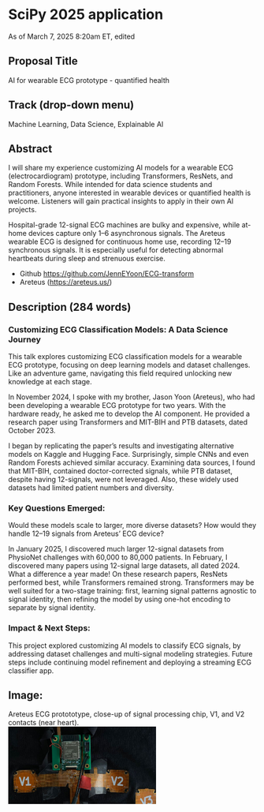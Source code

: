 # SciPy 2025 application   
As of March 7, 2025 8:20am ET, edited  

## Proposal Title  
AI for wearable ECG prototype - quantified health

## Track (drop-down menu) 
Machine Learning, Data Science, Explainable AI  

## Abstract  
I will share my experience customizing AI models for a wearable ECG (electrocardiogram) prototype, including Transformers, ResNets, and Random Forests. While intended for data science students and practitioners, anyone interested in wearable devices or quantified health is welcome. Listeners will gain practical insights to apply in their own AI projects.  

Hospital-grade 12-signal ECG machines are bulky and expensive, while at-home devices capture only 1–6 asynchronous signals. The Areteus wearable ECG is designed for continuous home use, recording 12–19 synchronous signals. It is especially useful for detecting abnormal heartbeats during sleep and strenuous exercise.   
 
  * Github https://github.com/JennEYoon/ECG-transform  
  * Areteus (https://areteus.us/)

## Description (284 words)

### Customizing ECG Classification Models: A Data Science Journey   
This talk explores customizing ECG classification models for a wearable ECG prototype, focusing on deep learning models and dataset challenges. Like an adventure game, navigating this field required unlocking new knowledge at each stage.   
 
In November 2024, I spoke with my brother, Jason Yoon (Areteus), who had been developing a wearable ECG prototype for two years. With the hardware ready, he asked me to develop the AI component. He provided a research paper using Transformers and MIT-BIH and PTB datasets, dated October 2023.   
 
I began by replicating the paper’s results and investigating alternative models on Kaggle and Hugging Face. Surprisingly, simple CNNs and even Random Forests achieved similar accuracy. Examining data sources, I found that MIT-BIH, contained doctor-corrected signals, while PTB dataset, despite having 12-signals, were not leveraged. Also, these widely used datasets had limited patient numbers and diversity.   
 
### Key Questions Emerged:   
Would these models scale to larger, more diverse datasets? How would they handle 12–19 signals from Areteus’ ECG device?  
 
In January 2025, I discovered much larger 12-signal datasets from PhysioNet challenges with 60,000 to 80,000 patients. In February, I discovered many papers using 12-signal large datasets, all dated 2024. What a difference a year made! On these research papers, ResNets performed best, while Transformers remained strong. Transformers may be well suited for a two-stage training: first, learning signal patterns agnostic to signal identity, then refining the model by using one-hot encoding to separate by signal identity.  
 
### Impact & Next Steps:   
This project explored customizing AI models to classify ECG signals, by addressing dataset challenges and multi-signal modeling strategies. Future steps include continuing model refinement and deploying a streaming ECG classifier app.  

## Image:  
Areteus ECG protototype, close-up of signal processing chip, V1, and V2 contacts (near heart).    
<img src="https://github.com/JennEYoon/ECG-transform/blob/main/images/ECG-device-sm.png" width=300px >

